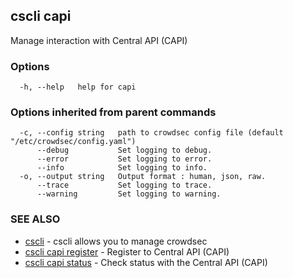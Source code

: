 ## cscli capi

Manage interaction with Central API (CAPI)

### Options

```
  -h, --help   help for capi
```

### Options inherited from parent commands

```
  -c, --config string   path to crowdsec config file (default "/etc/crowdsec/config.yaml")
      --debug           Set logging to debug.
      --error           Set logging to error.
      --info            Set logging to info.
  -o, --output string   Output format : human, json, raw.
      --trace           Set logging to trace.
      --warning         Set logging to warning.
```

### SEE ALSO

* [cscli](cscli.md)	 - cscli allows you to manage crowdsec
* [cscli capi register](cscli_capi_register.md)	 - Register to Central API (CAPI)
* [cscli capi status](cscli_capi_status.md)	 - Check status with the Central API (CAPI)


